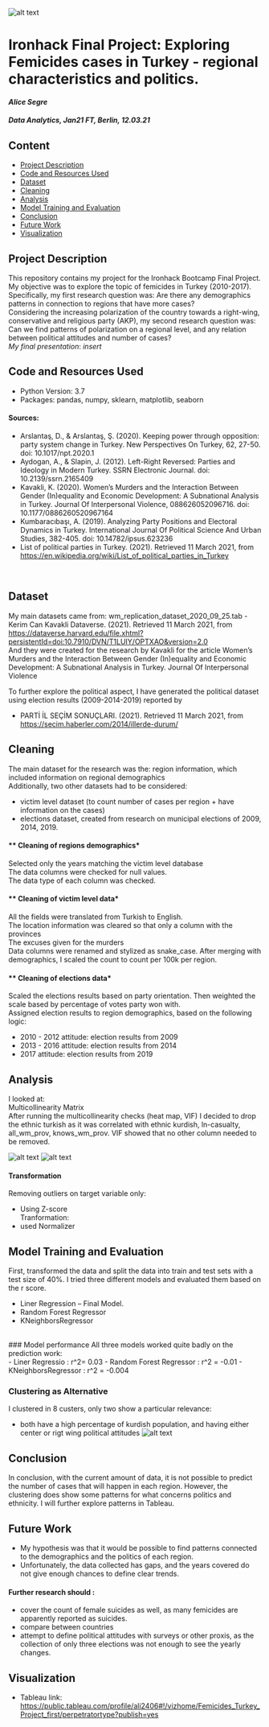 ![alt text](https://github.com/alliesegre/turkey_femicides_ironhack/blob/main/Sources/femicides_cover.JPG)

# Ironhack Final Project: Exploring Femicides cases in Turkey - regional characteristics and politics.
#### *Alice Segre*
#### *Data Analytics, Jan21 FT, Berlin, 12.03.21*

## Content
- [Project Description](#project-description)
- [Code and Resources Used](#code-and-resources-used)
- [Dataset](#dataset)
- [Cleaning](#cleaning)
- [Analysis](#analysis)
- [Model Training and Evaluation](#model-training-and-evaluation)
- [Conclusion](#conclusion)
- [Future Work](#future-work)
- [Visualization](#visualization)

## Project Description
This repository contains my project for the Ironhack Bootcamp Final Project. My objective was to explore the topic of femicides in Turkey (2010-2017). 
Specifically, my first research question was:
Are there any demographics patterns in connection to regions that have more cases?<br/>
Considering the increasing polarization of the country towards a right-wing, conservative and religious party (AKP), my second research question was:
Can we find patterns of polarization on a regional level, and any relation between political attitudes and number of cases? <br/>
*My final presentation*: *insert* <br/>

## Code and Resources Used
- Python Version: 3.7 <br/>
- Packages: pandas, numpy, sklearn, matplotlib, seaborn <br/>
#### Sources: <br/>
- Arslantaş, D., & Arslantaş, Ş. (2020). Keeping power through opposition: party system change in Turkey. New Perspectives On Turkey, 62, 27-50. doi: 10.1017/npt.2020.1
- Aydogan, A., & Slapin, J. (2012). Left-Right Reversed: Parties and Ideology in Modern Turkey. SSRN Electronic Journal. doi: 10.2139/ssrn.2165409
- Kavakli, K. (2020). Women’s Murders and the Interaction Between Gender (In)equality and Economic Development: A Subnational Analysis in Turkey. Journal Of Interpersonal Violence, 088626052096716. doi: 10.1177/0886260520967164
- Kumbaracıbaşı, A. (2019). Analyzing Party Positions and Electoral Dynamics in Turkey. International Journal Of Political Science And Urban Studies, 382-405. doi: 10.14782/ipsus.623236
- List of political parties in Turkey. (2021). Retrieved 11 March 2021, from https://en.wikipedia.org/wiki/List_of_political_parties_in_Turkey 
<br/>

## Dataset
My main datasets came from: wm_replication_dataset_2020_09_25.tab - Kerim Can Kavakli Dataverse. (2021). Retrieved 11 March 2021, from https://dataverse.harvard.edu/file.xhtml?persistentId=doi:10.7910/DVN/T1LUIY/OPTXAO&version=2.0 <br/>
And they were created for the research by Kavakli for the article Women’s Murders and the Interaction Between Gender (In)equality and Economic Development: A Subnational Analysis in Turkey. Journal Of Interpersonal Violence <br/>

To further explore the political aspect, I have generated the political dataset using election results (2009-2014-2019) reported by 
- PARTİ İL SEÇİM SONUÇLARI. (2021). Retrieved 11 March 2021, from https://secim.haberler.com/2014/illerde-durum/

## Cleaning
The main dataset for the research was the: region information, which included information on regional demographics<br/>
Additionally, two other datasets had to be considered: 
- victim level dataset (to count number of cases per region + have information on the cases)<br/>
- elections dataset, created from research on municipal elections of 2009, 2014, 2019. 

#### ** Cleaning of regions demographics*<br/>
Selected only the years matching the victim level database<br/>
The data columns were checked for null values. <br/>
The data type of each column was checked. <br/>

#### ** Cleaning of victim level data*<br/>
All the fields were translated from Turkish to English. <br/>
The location information was cleared so that only a column with the provinces <br/>
The excuses given for the murders <br/>
Data columns were renamed and stylized as snake_case.
After merging with demographics, I scaled the count to count per 100k per region. <br/>

#### ** Cleaning of elections data*<br/>
Scaled the elections results based on party orientation. Then weighted the scale based by percentage of votes party won with.<br/>
Assigned election results to region demographics, based on the following logic: <br/>
- 2010 - 2012 attitude: election results from 2009
- 2013 - 2016 attitude: election results from 2014
- 2017 attitude: election results from 2019

## Analysis
I looked at:<br/>
Multicollinearity Matrix <br/>
After running the multicollinearity checks (heat map, VIF) I decided to drop the ethnic turkish as it was correlated with ethnic kurdish, ln-casualty, all_wm_prov, knows_wm_prov.
VIF showed that no other column needed to be removed.<br/>

![alt text](https://github.com/alliesegre/turkey_femicides_ironhack/blob/main/Sources/corr_matrix.PNG)
![alt text](https://github.com/alliesegre/turkey_femicides_ironhack/blob/main/Sources/countvsgdp.PNG)<br/>


#### Transformation
Removing outliers on target variable only: <br/>
- Using Z-score<br/>
Tranformation:
- used Normalizer

 
## Model Training and Evaluation
First,  transformed the data and split the data into train and test sets with a test size of 40%.
I tried three different models and evaluated them based on the r score. <br/>
- Liner Regression – Final Model. 
- Random Forest Regressor 
- KNeighborsRegressor
<br/>
### Model performance
All three models worked quite badly on the prediction work:<br/>
- Liner Regressio : r^2= 0.03
- Random Forest Regressor : r^2 = -0.01
- KNeighborsRegressor : r^2 = -0.004<br/>

### Clustering as Alternative
I clustered in 8 custers, only two show a particular relevance:
- both have  a high percentage of kurdish population, and having either center or rigt wing political attitudes
![alt text](https://github.com/alliesegre/turkey_femicides_ironhack/blob/main/Sources/Clusters.PNG)<br/>

## Conclusion
In conclusion, with the current amount of data, it is not possible to predict the number of cases that will happen in each region.
However, the clustering does show some patterns for what concerns politics and ethnicity.
I will further explore patterns in Tableau.

## Future Work
- My hypothesis was that it would be possible to find patterns connected to the demographics and the politics of each region.
- Unfortunately, the data collected has gaps, and the years covered do not give enough chances to define clear trends. 
#### Further research should :
- cover the count of female suicides as well, as many femicides are apparently reported as suicides.
- compare between countries
- attempt to define political attitudes with surveys or other proxis, as the collection of only three elections was not enough to see the yearly changes.

## Visualization
- Tableau link: https://public.tableau.com/profile/ali2406#!/vizhome/Femicides_Turkey_Project_first/perpetratortype?publish=yes


